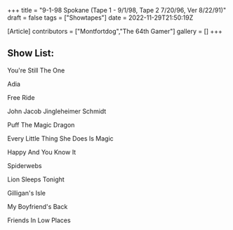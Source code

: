 +++
title = "9-1-98 Spokane (Tape 1 - 9/1/98, Tape 2 7/20/96, Ver 8/22/91)"
draft = false
tags = ["Showtapes"]
date = 2022-11-29T21:50:19Z

[Article]
contributors = ["Montfortdog","The 64th Gamer"]
gallery = []
+++
## Show List: ##
You're Still The One

Adia

Free Ride

John Jacob Jingleheimer Schmidt

Puff The Magic Dragon

Every Little Thing She Does Is Magic

Happy And You Know It

Spiderwebs

Lion Sleeps Tonight

Gilligan's Isle

My Boyfriend's Back

Friends In Low Places